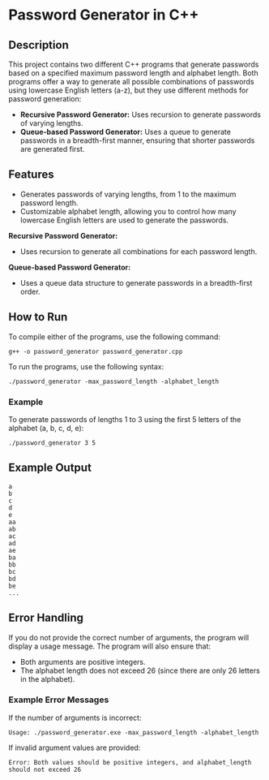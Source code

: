 # Password Generator in C++

## Description
This project contains two different C++ programs that generate passwords based on a specified maximum password length and alphabet length. Both programs offer a way to generate all possible combinations of passwords using lowercase English letters (a-z), but they use different methods for password generation:

- **Recursive Password Generator:** Uses recursion to generate passwords of varying lengths.
- **Queue-based Password Generator:** Uses a queue to generate passwords in a breadth-first manner, ensuring that shorter passwords are generated first.

## Features
- Generates passwords of varying lengths, from 1 to the maximum password length.
- Customizable alphabet length, allowing you to control how many lowercase English letters are used to generate the passwords.

**Recursive Password Generator:**
- Uses recursion to generate all combinations for each password length.

**Queue-based Password Generator:**
- Uses a queue data structure to generate passwords in a breadth-first order.

## How to Run
To compile either of the programs, use the following command: 
```
g++ -o password_generator password_generator.cpp
```
To run the programs, use the following syntax: 
```
./password_generator -max_password_length -alphabet_length
```
### Example
To generate passwords of lengths 1 to 3 using the first 5 letters of the alphabet (a, b, c, d, e):
```
./password_generator 3 5
```

## Example Output
```
a
b
c
d
e
aa
ab
ac
ad
ae
ba
bb
bc
bd
be
...
```

## Error Handling
If you do not provide the correct number of arguments, the program will display a usage message.
The program will also ensure that:
- Both arguments are positive integers.
- The alphabet length does not exceed 26 (since there are only 26 letters in the alphabet).
### Example Error Messages
If the number of arguments is incorrect:
```
Usage: ./password_generator.exe -max_password_length -alphabet_length
```
If invalid argument values are provided:
```
Error: Both values should be positive integers, and alphabet_length should not exceed 26
```